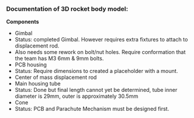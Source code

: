 ### Documentation of 3D rocket body model:

**Components**
* Gimbal
 * Status: completed Gimbal. However requires extra fixtures to attach to displacement rod.
 * Also needs some rework on bolt/nut holes. Require conformation that the team has M3 6mm & 9mm bolts.
* PCB housing
 * Status: Require dimensions to created a placeholder with a mount.
* Center of mass displacement rod
* Main housing tube
 * Status: Done but final length cannot yet be determined, tube inner diameter is 29mm, outer is approximately 30.5mm
* Cone
 * Status: PCB and Parachute Mechanism must be designed first.
